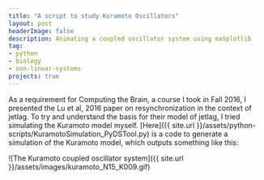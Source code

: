 ```yaml
---
title: "A script to study Kuramoto Oscillators"
layout: post
headerImage: false
description: Animating a coupled oscillator system using matplotlib
tag:
- python
- biology
- non-linear-systems
projects: true
---
```


As a requirement for Computing the Brain, a course I took in Fall
2016, I presented the Lu et al, 2016 paper on resynchronization in the
context of jetlag. To try and understand the basis for their model of
jetlag, I tried simulating the Kuramoto model myself. [Here]({{
site.url }}/assets/python-scripts/KuramotoSimulation_PyDSTool.py) is a
code to generate a simulation of the Kuramoto model, which outputs
something like this:

![The Kuramoto coupled oscillator system]({{ site.url }}/assets/images/kuramoto_N15_K009.gif)
